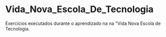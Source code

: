 # Vida_Nova_Escola_De_Tecnologia
Exercícios executados durante o aprendizado na na "Vida Nova Escola de Tecnologia.

